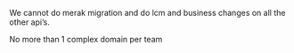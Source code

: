 We cannot do merak migration and do lcm and business changes on all the other api’s. 

No more than 1 complex domain per team

